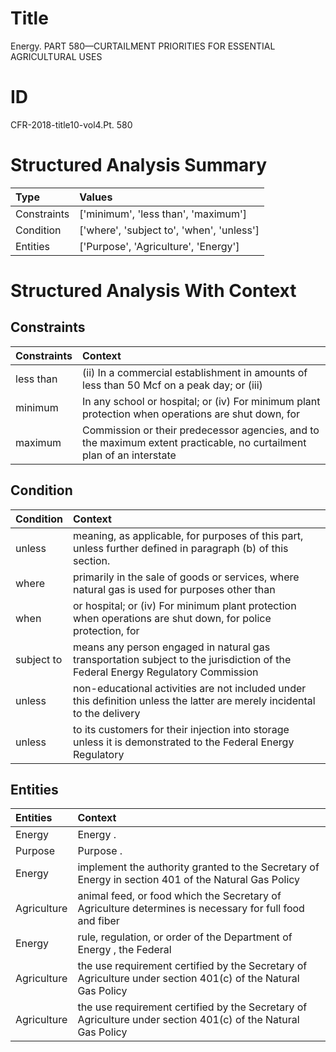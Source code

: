 # Title

 Energy. PART 580—CURTAILMENT PRIORITIES FOR ESSENTIAL AGRICULTURAL USES


# ID

 CFR-2018-title10-vol4.Pt. 580


# Structured Analysis Summary

| Type        | Values                                    |
|:------------|:------------------------------------------|
| Constraints | ['minimum', 'less than', 'maximum']       |
| Condition   | ['where', 'subject to', 'when', 'unless'] |
| Entities    | ['Purpose', 'Agriculture', 'Energy']      |


# Structured Analysis With Context

 


## Constraints

| Constraints   | Context                                                                                                               |
|:--------------|:----------------------------------------------------------------------------------------------------------------------|
| less than     | (ii) In a commercial establishment in amounts of less than 50 Mcf on a peak day; or (iii)                             |
| minimum       | In any school or hospital; or (iv) For minimum plant protection when operations are shut down, for                    |
| maximum       | Commission or their predecessor agencies, and to the maximum extent practicable, no curtailment plan of an interstate |


## Condition

| Condition   | Context                                                                                                                        |
|:------------|:-------------------------------------------------------------------------------------------------------------------------------|
| unless      | meaning, as applicable, for purposes of this part, unless  further defined in paragraph (b) of this section.                   |
| where       | primarily in the sale of goods or services, where natural gas is used for purposes other than                                  |
| when        | or hospital; or (iv) For minimum plant protection when operations are shut down, for police protection, for                    |
| subject to  | means any person engaged in natural gas transportation subject to the jurisdiction of the Federal Energy Regulatory Commission |
| unless      | non-educational activities are not included under this definition unless the latter are merely incidental to the delivery      |
| unless      | to its customers for their injection into storage unless it is demonstrated to the Federal Energy Regulatory                   |


## Entities

| Entities    | Context                                                                                                      |
|:------------|:-------------------------------------------------------------------------------------------------------------|
| Energy      | Energy .                                                                                                     |
| Purpose     | Purpose .                                                                                                    |
| Energy      | implement the authority granted to the Secretary of Energy in section 401 of the Natural Gas Policy          |
| Agriculture | animal feed, or food which the Secretary of Agriculture determines is necessary for full food and fiber      |
| Energy      | rule, regulation, or order of the Department of Energy , the Federal                                         |
| Agriculture | the use requirement certified by the Secretary of Agriculture under section 401(c) of the Natural Gas Policy |
| Agriculture | the use requirement certified by the Secretary of Agriculture under section 401(c) of the Natural Gas Policy |


